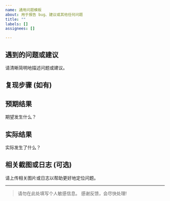 ```yaml
---
name: 通用问题模板
about: 用于报告 bug、建议或其他任何问题
title: ""
labels: []
assignees: []

---
```


## 遇到的问题或建议

请清晰简明地描述问题或建议。

## 复现步骤 (如有)

## 预期结果

期望发生什么？

## 实际结果

实际发生了什么？

## 相关截图或日志 (可选)

请上传相关图片或日志以帮助更好地定位问题。

---

> 请勿在此处填写个人敏感信息。
> 感谢反馈，会尽快处理!
